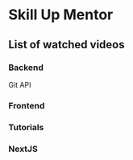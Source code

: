 # Skill Up Mentor

## List of watched videos

### Backend
Git
API

### Frontend

### Tutorials

### NextJS
